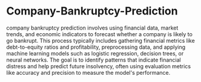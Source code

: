 # Company-Bankruptcy-Prediction
company bankruptcy prediction involves using financial data, market trends, and economic indicators to forecast whether a company is likely to go bankrupt. This process typically includes gathering financial metrics like debt-to-equity ratios and profitability, preprocessing data, and applying machine learning models such as logistic regression, decision trees, or neural networks. The goal is to identify patterns that indicate financial distress and help predict future insolvency, often using evaluation metrics like accuracy and precision to measure the model's performance.

